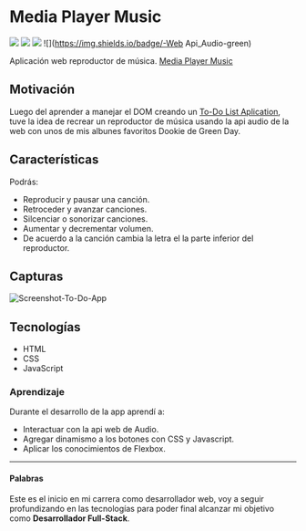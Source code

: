 # Media Player Music
![](https://img.shields.io/badge/-HTML-orange) ![](https://img.shields.io/badge/-CSS-blue) ![](https://img.shields.io/badge/-JS-yellow)  ![](https://img.shields.io/badge/-Web Api_Audio-green)

Aplicación web reproductor de música. [Media Player Music](https://reto01-media-player-music.firebaseapp.com/)

## Motivación
Luego del aprender a manejar el DOM creando un [To-Do List Aplication](https://to-do-listapp-august.web.app/ "To-Do List Aplication"), tuve la idea de recrear un reproductor de música usando la api audio de la web con unos de mis albunes favoritos Dookie de Green Day.

## Características
Podrás:
- Reproducir y pausar una canción.
- Retroceder y avanzar canciones.
- Silcenciar o  sonorizar canciones.
- Aumentar y decrementar volumen.
- De acuerdo a la canción cambia la letra el la parte inferior del reproductor.

## Capturas
![Screenshot-To-Do-App](https://i.imgur.com/aclLJOz.png)

## Tecnologías
- HTML
- CSS
- JavaScript

### Aprendizaje
Durante el desarrollo de la app aprendí a:
- Interactuar con la api web de Audio.
- Agregar dinamismo a los botones con CSS y Javascript.
- Aplicar los conocimientos de Flexbox.

------------


#### Palabras
Este es el inicio en mi carrera como desarrollador web, voy a seguir profundizando en las tecnologías para poder final alcanzar mi objetivo como **Desarrollador Full-Stack**.
